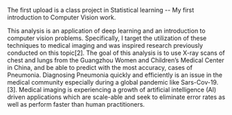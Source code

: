 The first upload is a class project in Statistical learning -- My first introduction to Computer Vision work. 

This analysis is an application of deep learning and an introduction to computer vision problems. Specifically, I target the utilization of these techniques to medical imaging and was inspired research previously conducted on this topic[2]. The goal of this analysis is to use X-ray scans of chest and lungs from the Guangzhou Women and Children’s Medical Center in China, and be able to predict with the most accuracy, cases of Pneumonia. Diagnosing Pneumonia quickly and efficiently is an issue in the medical community especially during a global pandemic like Sars-Cov-19. [3]. Medical imaging is experiencing a growth of artificial intelligence (AI) driven applications which are scale-able and seek to eliminate error rates as well as perform faster than human practitioners.
